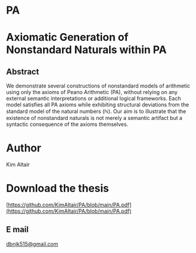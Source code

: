 # PA

# Axiomatic Generation of Nonstandard Naturals within PA

## Abstract
We demonstrate several constructions of nonstandard models of arithmetic using only the axioms of Peano Arithmetic (PA), without relying on any external semantic interpretations or additional logical frameworks. Each model satisfies all PA axioms while exhibiting structural deviations from the standard model of the natural numbers (ℕ). Our aim is to illustrate that the existence of nonstandard naturals is not merely a semantic artifact but a syntactic consequence of the axioms themselves.

# Author
Kim Altair

# Download the thesis
[https://github.com/KimAltair/PA/blob/main/PA.pdf](https://github.com/KimAltair/PA/blob/main/PA.pdf)

## E mail
dbnjk515@gmail.com
